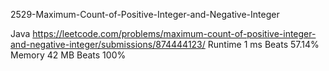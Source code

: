 2529-Maximum-Count-of-Positive-Integer-and-Negative-Integer

Java
https://leetcode.com/problems/maximum-count-of-positive-integer-and-negative-integer/submissions/874444123/
Runtime
1 ms
Beats
57.14%
Memory
42 MB
Beats
100%
